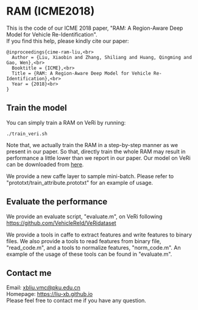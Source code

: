 # RAM (ICME2018)

This is the code of our ICME 2018 paper, "RAM: A Region-Aware Deep Model for Vehicle Re-Identification".<br>
If you find this help, please kindly cite our paper:<br>
```
@inproceedings{cime-ram-liu,<br>
  Author = {Liu, Xiaobin and Zhang, Shiliang and Huang, Qingming and Gao, Wen},<br>
  Booktitle = {ICME},<br>
  Title = {RAM: A Region-Aware Deep Model for Vehicle Re-Identification},<br>
  Year = {2018}<br>
}
```

## Train the model

You can simply train a RAM on VeRi by running:<br>
```
./train_veri.sh
```
Note that, we actually train the RAM in a step-by-step manner as we present in our paper. So that, directly train the whole RAM may result in performance a little lower than we report in our paper. Our model on VeRi can be downloaded from [here](https://pan.baidu.com/s/17fnjp1fAvWNmIrF1wzkQqg).

We provide a new caffe layer to sample mini-batch. Please refer to "prototxt/train_attribute.prototxt" for an example of usage.

## Evaluate the performance

We provide an evaluate script, "evaluate.m", on VeRi following https://github.com/VehicleReId/VeRidataset <br>

We provide a tools in caffe to extract features and write features to binary files. We also provide a tools to read features from binary file, "read_code.m", and a tools to normalize features, "norm_code.m". An example of the usage of these tools can be found in "evaluate.m".

## Contact me
Email: xbliu.vmc@pku.edu.cn <br>
Homepage: https://liu-xb.github.io <br>
Please feel free to contact me if you have any question.